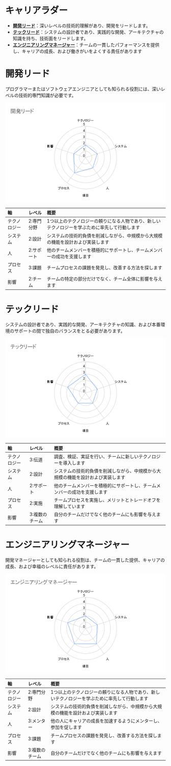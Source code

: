 # キャリアラダー

* [**開発リード**](#開発リード)：深いレベルの技術的理解があり、開発をリードします。
* [**テックリード**](#テックリード)：システムの設計者であり、実践的な開発、アーキテクチャの知識を持ち、技術面をリードします。
* [**エンジニアリングマネージャー**](#エンジニアリングマネージャー)：チームの一貫したパフォーマンスを提供し、キャリアの成長、および働きがいをよくする責任があります

# 開発リード

プログラマーまたはソフトウェアエンジニアとしても知られる役割には、深いレベルの技術的専門知識が必要です。

![開発リード](/charts/web/developlead.png)

|軸|レベル|概要|
|:--|:--|:--|
|テクノロジー|2:専門分野|1つ以上のテクノロジーの頼りになる人物であり、新しいテクノロジーを学ぶために率先して行動します|
|システム|2:設計|システムの技術的負債を削減しながら、中規模から大規模の機能を設計および実装します|
|人|2:サポート|他のチームメンバーを積極的にサポートし、チームメンバーの成功を支援します|
|プロセス|3:課題|チームプロセスの課題を発見し、改善する方法を探します|
|影響|2:チーム|チームの特定の部分だけでなく、チーム全体に影響を与えます|

# テックリード

システムの設計者であり、実践的な開発、アーキテクチャの知識、および本番環境のサポートの間で独自のバランスをとる必要があります。

![テックリード](/charts/web/techlead.png)

|軸|レベル|概要|
|:--|:--|:--|
|テクノロジー|3:伝道|調査、検証、実証を行い、チームに新しいテクノロジーを導入します|
|システム|2:設計|システムの技術的負債を削減しながら、中規模から大規模の機能を設計および実装します|
|人|2:サポート|他のチームメンバーを積極的にサポートし、チームメンバーの成功を支援します|
|プロセス|2:実施|チームプロセスを実施し、メリットとトレードオフを理解しています|
|影響|3:複数のチーム|自分のチームだけでなく他のチームにも影響を与えます|

# エンジニアリングマネージャー

開発マネージャーとしても知られる役割は、チームの一貫した提供、キャリアの成長、および幸福のレベルに責任があります。

![エンジニアリングマネージャー](/charts/web/engineeringmanager.png)

|軸|レベル|概要|
|:--|:--|:--|
|テクノロジー|2:専門分野|1つ以上のテクノロジーの頼りになる人物であり、新しいテクノロジーを学ぶために率先して行動します|
|システム|2:設計|システムの技術的負債を削減しながら、中規模から大規模の機能を設計および実装します|
|人|3:メンター|他の人にキャリアの成長を加速するようにメンターし、参加を促します|
|プロセス|3:課題|チームプロセスの課題を発見し、改善する方法を探します|
|影響|3:複数のチーム|自分のチームだけでなく他のチームにも影響を与えます|
